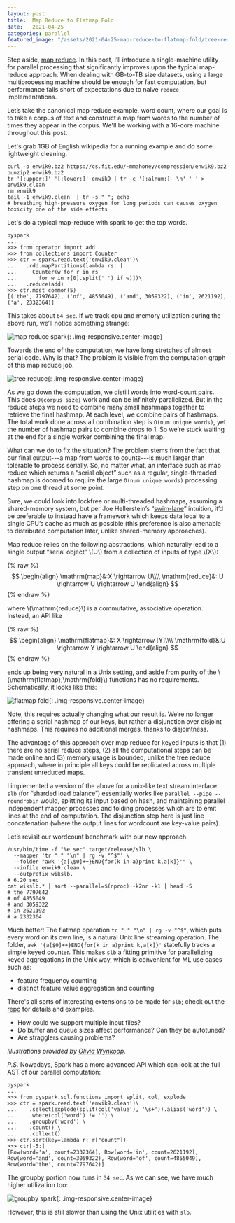 ```yaml
---
layout: post
title:  Map Reduce to Flatmap Fold
date:   2021-04-25
categories: parallel
featured_image: "/assets/2021-04-25-map-reduce-to-flatmap-fold/tree-reduce.png"
---
```


Step aside, [map reduce](https://research.google/pubs/pub62/). In this post, I’ll introduce a single-machine utility for parallel processing that significantly improves upon the typical map-reduce approach. When dealing with GB-to-TB size datasets, using a large multiprocessing machine should be enough for fast computation, but performance falls short of expectations due to naive `reduce` implementations.

Let’s take the canonical map reduce example, word count, where our goal is to take a corpus of text and construct a map from words to the number of times they appear in the corpus. We'll be working with a 16-core machine throughout this post. <!--more-->

Let's grab 1GB of English wikipedia for a running example and do some lightweight cleaning.

```
curl -o enwik9.bz2 https://cs.fit.edu/~mmahoney/compression/enwik9.bz2
bunzip2 enwik9.bz2
tr '[:upper:]' '[:lower:]' enwik9 | tr -c '[:alnum:]- \n' ' ' > enwik9.clean
rm enwik9
tail -1 enwik9.clean  | tr -s " "; echo
# breathing high-pressure oxygen for long periods can causes oxygen toxicity one of the side effects 
```

Let's do a typical map-reduce with spark to get the top words.

```
pyspark
...
>>> from operator import add
>>> from collections import Counter
>>> ctr = spark.read.text('enwik9.clean')\
...   .rdd.mapPartitions(lambda rs: [
...     Counter(w for r in rs
...       for w in r[0].split(' ') if w)])\
...   .reduce(add) 
>>> ctr.most_common(5)
[('the', 7797642), ('of', 4855049), ('and', 3059322), ('in', 2621192), ('a', 2332364)]
```
  
This takes about `64 sec`. If we track cpu and memory utilization during the above run, we’ll notice something strange:

![map reduce spark](/assets/2021-04-25-map-reduce-to-flatmap-fold/map-reduce-spark.png){: .img-responsive.center-image}

Towards the end of the computation, we have long stretches of almost serial code. Why is that? The problem is visible from the computation graph of this map reduce job.

![tree reduce](/assets/2021-04-25-map-reduce-to-flatmap-fold/tree-reduce.png){: .img-responsive.center-image}

As we go down the computation, we distill words into word-count pairs. This does `O(corpus size)` work and can be infinitely parallelized. But in the reduce steps we need to combine many small hashmaps together to retrieve the final hashmap. At each level, we combine pairs of hashmaps. The total work done across all combination step is `O(num unique words)`, yet the number of hashmap pairs to combine drops to 1. So we’re stuck waiting at the end for a single worker combining the final map.

What can we do to fix the situation? The problem stems from the fact that our final output---a map from words to counts---is much larger than tolerable to process serially. So, no matter what, an interface such as map reduce which returns a “serial object” such as a regular, single-threaded hashmap is doomed to require the large `O(num unique words)` processing step on one thread at some point.

Sure, we could look into lockfree or multi-threaded hashmaps, assuming a shared-memory system, but per Joe Hellerstein’s “[swim-lane](https://rise.cs.berkeley.edu/blog/anna-kvs/)” intuition, it’d be preferable to instead have a framework which keeps data local to a single CPU’s cache as much as possible (this preference is also amenable to distributed computation later, unlike shared-memory approaches).

Map reduce relies on the following abstractions, which naturally lead to a single output “serial object” \\(U\\) from a collection of inputs of type \\(X\\):

{% raw %}
$$
\begin{align}
\mathrm{map}&:X \rightarrow U\\\\
\mathrm{reduce}&: U \rightarrow U \rightarrow U
\end{align}
$$
{% endraw %}

where \\(\mathrm{reduce}\\) is a commutative, associative operation. Instead, an API like

{% raw %}
$$
\begin{align}
\mathrm{flatmap}&: X \rightarrow [Y]\\\\
\mathrm{fold}&:U \rightarrow Y \rightarrow U
\end{align}
$$
{% endraw %}

ends up being very natural in a Unix setting, and aside from purity of the \\(\mathrm{flatmap},\mathrm{fold}\\) functions has no requirements. Schematically, it looks like this:

![flatmap fold](/assets/2021-04-25-map-reduce-to-flatmap-fold/flatmap-fold.png){: .img-responsive.center-image}

Note, this requires actually changing what our result is. We’re no longer offering a serial hashmap of our keys, but rather a disjunction over disjoint hashmaps. This requires no additional merges, thanks to disjointness.

The advantage of this approach over map reduce for keyed inputs is that (1) there are no serial reduce steps, (2) all the computational steps can be made online and (3) memory usage is bounded, unlike the tree reduce approach, where in principle all keys could be replicated across multiple transient unreduced maps.

I implemented a version of the above for a unix-like text stream interface. `slb` (for “sharded load balance”) essentially works like `parallel --pipe --roundrobin` would, splitting its input based on hash, and maintaining parallel independent mapper processes and folding processes which are to emit lines at the end of computation. The disjunction step here is just line concatenation (where the output lines for wordcount are key-value pairs).

Let’s revisit our wordcount benchmark with our new approach.
```
/usr/bin/time -f "%e sec" target/release/slb \
  --mapper 'tr " " "\n" | rg -v "^$"' \
  --folder "awk '{a[\$0]++}END{for(k in a)print k,a[k]}'" \
  --infile enwik9.clean \
  --outprefix wikslb.
# 6.20 sec
cat wikslb.* | sort --parallel=$(nproc) -k2nr -k1 | head -5
# the 7797642
# of 4855049
# and 3059322
# in 2621192
# a 2332364
```

Much better! The flatmap operation `tr " " "\n" | rg -v "^$"`, which puts every word on its own line, is a natural Unix line streaming operation. The folder, `awk '{a[$0]++}END{for(k in a)print k,a[k]}'` statefully tracks a simple keyed counter. This makes `slb` a fitting primitive for parallelizing keyed aggregations in the Unix way, which is convenient for ML use cases such as:

* feature frequency counting
* distinct feature value aggregation and counting

There's all sorts of interesting extensions to be made for `slb`; check out the [repo](https://github.com/vlad17/slb) for details and examples.

* How could we support multiple input files?
* Do buffer and queue sizes affect performance? Can they be autotuned?
* Are stragglers causing problems?

_Illustrations provided by [Olivia Wynkoop](https://www.linkedin.com/in/olivia-wynkoop-b48375b2/)._

_P.S._ Nowadays, Spark has a more advanced API which can look at the full AST of our parallel computation:

```
pyspark
...
>>> from pyspark.sql.functions import split, col, explode
>>> ctr = spark.read.text('enwik9.clean')\
...    .select(explode(split(col('value'), '\s+')).alias('word')) \
...    .where(col('word') != '') \
...    .groupby('word') \
...    .count() \
...    .collect()
>>> ctr.sort(key=lambda r: r["count"])
>>> ctr[-5:]
[Row(word='a', count=2332364), Row(word='in', count=2621192), Row(word='and', count=3059322), Row(word='of', count=4855049), Row(word='the', count=7797642)]
```

The groupby portion now runs in `34 sec`. As we can see, we have much higher utilization too:

![groupby spark](/assets/2021-04-25-map-reduce-to-flatmap-fold/groupby-spark.png){: .img-responsive.center-image}

However, this is still slower than using the Unix utilities with `slb`.
